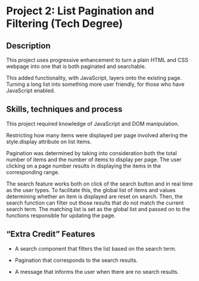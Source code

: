 # Project 2: List Pagination and Filtering (Tech Degree)

## Description 

This project uses progressive enhancement to turn a plain HTML and CSS webpage into one that is both paginated and searchable.

This added functionality, with JavaScript, layers onto the existing page. Turning a long list into something more user friendly, for those who have JavaScript enabled.

## Skills, techniques and process

This project required knowledge of JavaScript and DOM manipulation.

Restricting how many items were displayed per page involved altering the style.display attribute on list items. 

Pagination was determined by taking into consideration both the total number of items and the number of items to display per page. The user clicking on a page number results in displaying the items in the corresponding range.

The search feature works both on click of the search button and in real time as the user types. To facilitate this, the global list of items and values determining whether an item is displayed are reset on search. Then, the search function can filter out those results that do not match the current search term. The matching list is set as the global list and passed on to the functions responsible for updating the page.

## “Extra Credit” Features

* A search component that filters the list based on the search term. 

* Pagination that corresponds to the search results.

* A message that informs the user when there are no search results.
